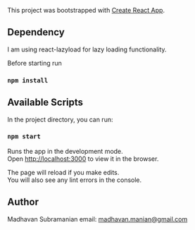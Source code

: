 This project was bootstrapped with [Create React App](https://github.com/facebook/create-react-app).

## Dependency

I am using react-lazyload for lazy loading functionality.

Before starting run
### `npm install`

## Available Scripts

In the project directory, you can run:

### `npm start`

Runs the app in the development mode.<br>
Open [http://localhost:3000](http://localhost:3000) to view it in the browser.

The page will reload if you make edits.<br>
You will also see any lint errors in the console.

## Author

Madhavan Subramanian
email: madhavan.manian@gmail.com

